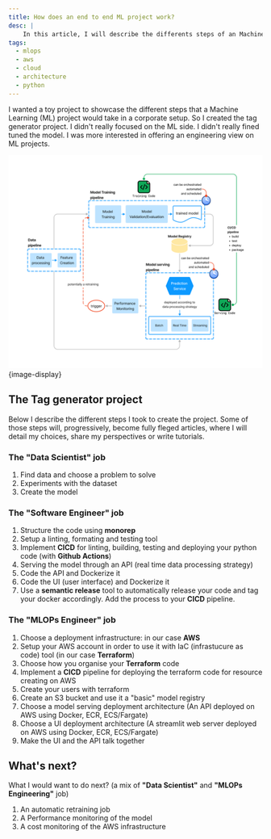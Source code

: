 ```yaml
---
title: How does an end to end ML project work?
desc: |
    In this article, I will describe the differents steps of an Machine Learning (ML) for tagging questions as seen on stackoverflow.
tags:
  - mlops
  - aws
  - cloud
  - architecture
  - python
---
```



I wanted a toy project to showcase the different steps that a Machine Learning (ML) project would take in a corporate setup.
So I created the tag generator project. I didn't really focused on the ML side. I didn't really fined tuned the model.
I was more interested in offering an engineering view on ML projects.

![MLOps lifecycle Schema](./assets/mlops_lifecycle.png){image-display}

## The Tag generator project
Below I describe the different steps I took to create the project. Some of those steps will, progressively, become fully fleged articles, where I will detail my choices, share my perspectives or write tutorials.

### The "Data Scientist" job
1) Find data and choose a problem to solve
2) Experiments with the dataset
3) Create the model

### The "Software Engineer" job
1) Structure the code using **monorep**
2) Setup a linting, formating and testing tool
3) Implement **CICD** for linting, building, testing and deploying your python code (with **Github Actions**)
4) Serving the model through an API (real time data processing strategy)
5) Code the API and Dockerize it
6) Code the UI (user interface) and Dockerize it
7) Use a **semantic release** tool to automatically release your code and tag your docker accordingly. Add the process to your **CICD** pipeline.

### The **"MLOPs Engineer"** job
1) Choose a deployment infrastructure: in our case **AWS**
2) Setup your AWS account in order to use it with IaC (infrastucure as code) tool (in our case **Terraform**)
3) Choose how you organise your **Terraform** code
4) Implement a **CICD** pipeline for deploying the terraform code for resource creating on AWS
4) Create your users with terraform
5) Create an S3 bucket and use it a "basic" model registry
6) Choose a model serving deployment architecture (An API deployed on AWS using Docker, ECR, ECS/Fargate)
7) Choose a UI deployment architecture (A streamlit web server deployed on AWS using Docker, ECR, ECS/Fargate)
8) Make the UI and the API talk together

## What's next?
What I would want to do next? (a mix of **"Data Scientist"**  and **"MLOPs Engineering"** job)
1) An automatic retraining job
2) A Performance monitoring of the model
3) A cost monitoring of the AWS infrastructure
 